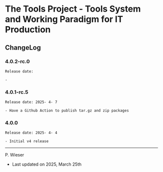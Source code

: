# The Tools Project - Tools System and Working Paradigm for IT Production

## ChangeLog

### 4.0.2-rc.0

    Release date: 

    - 

### 4.0.1-rc.5

    Release date: 2025- 4- 7

    - Have a Github Action to publish tar.gz and zip packages

### 4.0.0

    Release date: 2025- 4- 4

    - Initial v4 release

---
P. Wieser
- Last updated on 2025, March 25th
